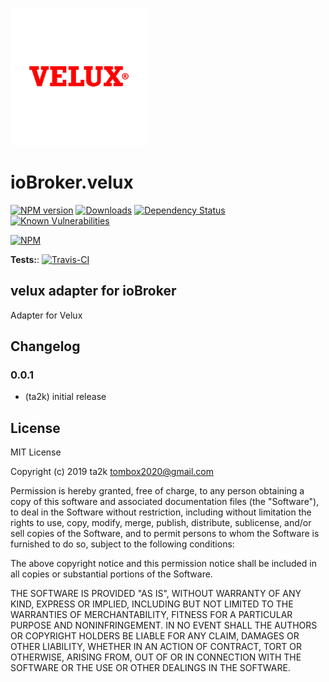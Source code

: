 ![Logo](admin/velux.png)
# ioBroker.velux

[![NPM version](http://img.shields.io/npm/v/iobroker.velux.svg)](https://www.npmjs.com/package/iobroker.velux)
[![Downloads](https://img.shields.io/npm/dm/iobroker.velux.svg)](https://www.npmjs.com/package/iobroker.velux)
[![Dependency Status](https://img.shields.io/david/ta2k/iobroker.velux.svg)](https://david-dm.org/ta2k/iobroker.velux)
[![Known Vulnerabilities](https://snyk.io/test/github/ta2k/ioBroker.velux/badge.svg)](https://snyk.io/test/github/ta2k/ioBroker.velux)

[![NPM](https://nodei.co/npm/iobroker.velux.png?downloads=true)](https://nodei.co/npm/iobroker.velux/)

**Tests:**: [![Travis-CI](http://img.shields.io/travis/ta2k/ioBroker.velux/master.svg)](https://travis-ci.org/ta2k/ioBroker.velux)

## velux adapter for ioBroker

Adapter for Velux

## Changelog

### 0.0.1
* (ta2k) initial release

## License
MIT License

Copyright (c) 2019 ta2k <tombox2020@gmail.com>

Permission is hereby granted, free of charge, to any person obtaining a copy
of this software and associated documentation files (the "Software"), to deal
in the Software without restriction, including without limitation the rights
to use, copy, modify, merge, publish, distribute, sublicense, and/or sell
copies of the Software, and to permit persons to whom the Software is
furnished to do so, subject to the following conditions:

The above copyright notice and this permission notice shall be included in all
copies or substantial portions of the Software.

THE SOFTWARE IS PROVIDED "AS IS", WITHOUT WARRANTY OF ANY KIND, EXPRESS OR
IMPLIED, INCLUDING BUT NOT LIMITED TO THE WARRANTIES OF MERCHANTABILITY,
FITNESS FOR A PARTICULAR PURPOSE AND NONINFRINGEMENT. IN NO EVENT SHALL THE
AUTHORS OR COPYRIGHT HOLDERS BE LIABLE FOR ANY CLAIM, DAMAGES OR OTHER
LIABILITY, WHETHER IN AN ACTION OF CONTRACT, TORT OR OTHERWISE, ARISING FROM,
OUT OF OR IN CONNECTION WITH THE SOFTWARE OR THE USE OR OTHER DEALINGS IN THE
SOFTWARE.